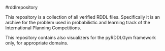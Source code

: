#rddlrepository

This repository is a collection of all verified RDDL files.
Specifically it is an archive for the problem used in probabilistic and learning track of the International Planning Competitions.

This repository contains also visualizers for the pyRDDLGym framework only, for appropriate domains.